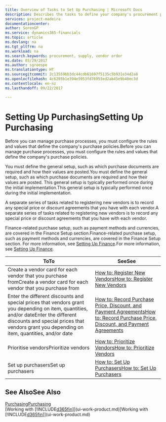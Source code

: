 ```yaml
---
title: Overview of Tasks to Set Up Purchasing | Microsoft Docs
description: Describes the tasks to define your company's procurement policies and set up your purchasing processes.
services: project-madeira
documentationcenter: 
author: SorenGP
ms.service: dynamics365-financials
ms.topic: article
ms.devlang: na
ms.tgt_pltfrm: na
ms.workload: na
ms.search.keywords: procurement, supply, vendor order
ms.date: 03/29/2017
ms.author: sgroespe
ms.translationtype: HT
ms.sourcegitcommit: 2c13559bb3dc44cdb61697f5135c5b931e34d2a8
ms.openlocfilehash: 4c6285b1e394e5953fd76953ed2ab45e9b40ec3d
ms.contentlocale: en-nz
ms.lasthandoff: 09/22/2017

---
```

# <a name="setting-up-purchasing"></a><span data-ttu-id="67247-103">Setting Up Purchasing</span><span class="sxs-lookup"><span data-stu-id="67247-103">Setting Up Purchasing</span></span>
<span data-ttu-id="67247-104">Before you can manage purchase processes, you must configure the rules and values that define the company's purchase policies.</span><span class="sxs-lookup"><span data-stu-id="67247-104">Before you can manage purchase processes, you must configure the rules and values that define the company's purchase policies.</span></span>

<span data-ttu-id="67247-105">You must define the general setup, such as which purchase documents are required and how their values are posted.</span><span class="sxs-lookup"><span data-stu-id="67247-105">You must define the general setup, such as which purchase documents are required and how their values are posted.</span></span> <span data-ttu-id="67247-106">This general setup is typically performed once during the initial implementation.</span><span class="sxs-lookup"><span data-stu-id="67247-106">This general setup is typically performed once during the initial implementation.</span></span>

<span data-ttu-id="67247-107">A separate series of tasks related to registering new vendors is to record any special price or discount agreements that you have with each vendor.</span><span class="sxs-lookup"><span data-stu-id="67247-107">A separate series of tasks related to registering new vendors is to record any special price or discount agreements that you have with each vendor.</span></span>

<span data-ttu-id="67247-108">Finance-related purchase setup, such as payment methods and currencies, are covered in the Finance Setup section.</span><span class="sxs-lookup"><span data-stu-id="67247-108">Finance-related purchase setup, such as payment methods and currencies, are covered in the Finance Setup section.</span></span> <span data-ttu-id="67247-109">For more information, see [Setting Up Finance](finance-setup-finance.md).</span><span class="sxs-lookup"><span data-stu-id="67247-109">For more information, see [Setting Up Finance](finance-setup-finance.md).</span></span>

| <span data-ttu-id="67247-110">To</span><span class="sxs-lookup"><span data-stu-id="67247-110">To</span></span> | <span data-ttu-id="67247-111">See</span><span class="sxs-lookup"><span data-stu-id="67247-111">See</span></span> |
| --- | --- |
| <span data-ttu-id="67247-112">Create a vendor card for each vendor that you purchase from</span><span class="sxs-lookup"><span data-stu-id="67247-112">Create a vendor card for each vendor that you purchase from</span></span>|[<span data-ttu-id="67247-113">How to: Register New Vendors</span><span class="sxs-lookup"><span data-stu-id="67247-113">How to: Register New Vendors</span></span>](purchasing-how-register-new-vendors.md) |
| <span data-ttu-id="67247-114">Enter the different discounts and special prices that vendors grant you depending on item, quantities, and/or date</span><span class="sxs-lookup"><span data-stu-id="67247-114">Enter the different discounts and special prices that vendors grant you depending on item, quantities, and/or date</span></span> |[<span data-ttu-id="67247-115">How to: Record Purchase Price, Discount, and Payment Agreements</span><span class="sxs-lookup"><span data-stu-id="67247-115">How to: Record Purchase Price, Discount, and Payment Agreements</span></span>](purchasing-how-record-purchase-price-discount-payment-agreements.md) |
| <span data-ttu-id="67247-116">Prioritise vendors</span><span class="sxs-lookup"><span data-stu-id="67247-116">Prioritize vendors</span></span> |[<span data-ttu-id="67247-117">How to: Prioritize Vendors</span><span class="sxs-lookup"><span data-stu-id="67247-117">How to: Prioritize Vendors</span></span>](purchasing-how-prioritize-vendors.md) |
| <span data-ttu-id="67247-118">Set up purchasers</span><span class="sxs-lookup"><span data-stu-id="67247-118">Set up purchasers</span></span> |[<span data-ttu-id="67247-119">How to: Set Up Purchasers</span><span class="sxs-lookup"><span data-stu-id="67247-119">How to: Set Up Purchasers</span></span>](purchasing-how-setup-purchasers.md) |

## <a name="see-also"></a><span data-ttu-id="67247-120">See Also</span><span class="sxs-lookup"><span data-stu-id="67247-120">See Also</span></span>
[<span data-ttu-id="67247-121">Purchasing</span><span class="sxs-lookup"><span data-stu-id="67247-121">Purchasing</span></span>](purchasing-manage-purchasing.md)  
<span data-ttu-id="67247-122">[Working with [!INCLUDE[d365fin](includes/d365fin_md.md)]](ui-work-product.md)</span><span class="sxs-lookup"><span data-stu-id="67247-122">[Working with [!INCLUDE[d365fin](includes/d365fin_md.md)]](ui-work-product.md)</span></span>

